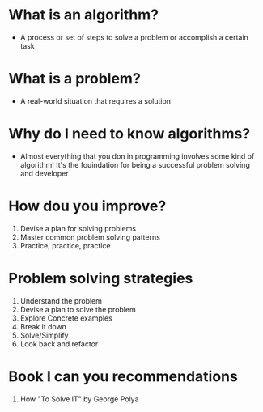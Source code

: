# What is an algorithm?
- A process or set of steps to solve a problem or accomplish a certain task

# What is a problem?
- A real-world situation that requires a solution
# Why do I need to know algorithms?
- Almost everything that you don in programming involves some kind of algorithm!
It's the fouindation for being a successful problem solving and developer

# How dou you improve?
1. Devise a plan for solving problems
2. Master common problem solving patterns
3. Practice, practice, practice

# Problem solving strategies
1. Understand the problem
2. Devise a plan to solve the problem
3. Explore Concrete examples
4. Break it down
5. Solve/Simplify
6. Look back and refactor

# Book I can you recommendations 
1. How "To Solve IT" by George Polya

